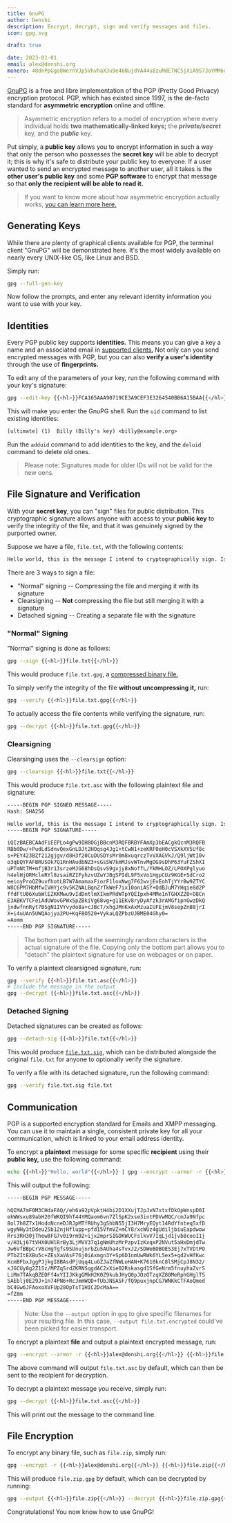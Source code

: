 ```yaml
---
title: GnuPG
author: Denshi
description: Encrypt, decrypt, sign and verify messages and files.
icon: gpg.svg

draft: true

date: 2023-01-01
email: alex@denshi.org
monero: 48dnPpGgo8WernVJp5VhvhaX3u9e46NujdYA44u8zuMdETNC5jXiA9S7JoYMM6qRt1ZcKpt1J3RZ3JPuMyXetmbHH7Mnc9C
---
```


[GnuPG](https://gnupg.org/) is a free and libre implementation of the PGP (Pretty Good Privacy) encryption protocol. PGP, which has existed since 1997, is the de-facto standard for **asymmetric encryption** online and offline.

> Asymmetric encryption refers to a model of encryption where every individual holds **two mathematically-linked keys;** the ***private/secret*** key, and the ***public*** key.

Put simply, a **public key** allows you to encrypt information in such a way that only the person who possesses the **secret key** will be able to decrypt it; this is why it's safe to distribute your public key to everyone. If a user wanted to send an encrypted message to another user, all it takes is the **other user's public key** and some **PGP software** to encrypt that message so that **only the recipient will be able to read it.**

> If you want to know more about how asymmetric encryption actually works, [you can learn more here.](https://users.ece.cmu.edu/~adrian/630-f04/PGP-intro.html#p10)

## Generating Keys

While there are plenty of graphical clients available for PGP, the terminal client "GnuPG" will be demonstrated here. It's the most widely available on nearly every UNIX-like OS, like Linux and BSD.

Simply run:

```sh
gpg --full-gen-key
```
Now follow the prompts, and enter any relevant identity information you want to use with your key. 
 
## Identities

Every PGP public key supports **identities.** This means you can give a key a name and an associated email in [supported clients.](https://www.openpgp.org/software/) Not only can you send encrypted messages with PGP, but you can also **verify a user's identity** through the use of **fingerprints.**

To edit any of the parameters of your key, run the following command with your key's signature:

```sh
gpg --edit-key {{<hl>}}FCA165AAA90719CE3A9CEF3E3264540BB6A15BAA{{</hl>}}
```

This will make you enter the GnuPG shell. Run the `uid` command to list existing identities:

```txt
[ultimate] (1)  Billy (Billy's key) <billy@example.org>
```

Run the `adduid` command to add identities to the key, and the `deluid` command to delete old ones.

> Please note: Signatures made for older IDs will not be valid for the new oens.

## File Signature and Verification

With your **secret key**, you can "sign" files for public distribution. This cryptographic signature allows anyone with access to your **public key** to verify the integrity of the file, and that it was genuinely signed by the purported owner.

Suppose we have a file, `file.txt`, with the following contents:

```txt
Hello world, this is the message I intend to cryptographically sign. Isn't it neat?
```

There are 3 ways to sign a file:

 - "Normal" signing -- Compressing the file and merging it with its signature
 - Clearsigning -- **Not** compressing the file but still merging it with a signature
 - Detached signing -- Creating a separate file with the signature

### "Normal" Signing

"Normal" signing is done as follows:

```sh
gpg --sign {{<hl>}}file.txt{{</hl>}}
```

This would produce `file.txt.gpg`, a [compressed binary file.](file.txt.gpg)

To simply verify the integrity of the file **without uncompressing it,** run:

```sh
gpg --verify {{<hl>}}file.txt.gpg{{</hl>}}
```

To actually access the file contents while verifying the signature, run:
```sh
gpg --decrypt {{<hl>}}file.txt.gpg{{</hl>}}
```

### Clearsigning

Clearsinging uses the `--clearsign` option:

```sh
gpg --clearsign {{<hl>}}file.txt{{</hl>}}
```

This would produce `file.txt.asc` with the following plaintext file and signature:
```txt
-----BEGIN PGP SIGNED MESSAGE-----
Hash: SHA256

Hello world, this is the message I intend to cryptographically sign. Isn't it neat?
-----BEGIN PGP SIGNATURE-----

iQIzBAEBCAAdFiEEPLo4gPw9IH8OGjBBcnM3RQFBRBYFAmXp3bEACgkQcnM3RQFB
RBb0Dw/+PudLdSdnvQexGnLDJt2HOqsg4Jg1+tCwN1+zeKRF0eH0cVSXkXV5Uf8c
s+PEY423BZf212gjgv/d8H3f20CuDUSDYsMr0m8xuqrczTvVXAGVkJ/Q9ljWtI0v
o3qEQYFAFBRUSOk7Q1RnHAudbNZ3+sGsSW7kmMJsvWTnvMgOG9sDhP63YuFZShXI
uPTmNtTM+mfjB3r13srzeMJG68hDsQsvS9gxjy8xNoffL/YkMHLOZ/LPOXPglyuo
h4elHjORMcleRYl8zsaiRZIFyhzvUZwYJBgSPIdL9F5xVo1HgpCUz9KGE+5dCro2
eeioyProQZ9uvfhotLB7W7AmamaxFiorF1loxNwg7F62wvjEvEohTjYYrBw9ZTYC
W8C6PM7HbMfwIVHYjc9v5KZNALBqnZrTkWeF7ix10oniASY+QdBJuM7YHqie8d2P
ffdFtU06XubWlEZKKMwu9vIdDntlmXIkmPRdWTpYQEIpxh4MMe1nTGHXZZ0+O8Cn
E3ABKVTCFeiAdUWovGPWx5pZBkiVg68vg+g11EKv8ryDyAfzk3rAMGfipnGwzDkQ
jxdwfnnRyt7BSgN1IVYvydo8a+cJBcT/xhgJMnKxAxMzuaIUFEjmV8sepZnB8jrI
X+i4uUAn5UWQAojya2PU+KqF8O520+VykaLQZPbzUJBME04Ghy0=
=Aomm
-----END PGP SIGNATURE-----
```

> The bottom part with all the seemingly random characters is the actual signature of the file. Copying only the bottom part allows you to "detach" the plaintext signature for use on webpages or on paper.

To verify a plaintext clearsigned signature, run:

```sh
gpg --verify {{<hl>}}file.txt.asc{{</hl>}}
# Include the message in the output
gpg --decrypt {{<hl>}}file.txt.asc{{</hl>}}
```

### Detached Signing

Detached signatures can be created as follows:

```sh
gpg --detach-sig {{<hl>}}file.txt{{</hl>}}
```

This would produce [`file.txt.sig`](file.txt.sig), which can be distributed alongside the original `file.txt` for anyone to optionally verify the signature.

To verify a file with its detached signature, run the following command:

```sh
gpg --verify file.txt.sig file.txt
```

## Communication
PGP is a supported encryption standard for Emails and XMPP messaging. You can use it to maintain a single, consistent private key for all your communication, which is linked to your email address identity.

To encrypt a **plaintext** message for some specific **recipient** using their **public key,** use the following command:

```sh
echo {{<hl>}}"Hello, world"{{</hl>}} | gpg --encrypt --armor -r {{<hl>}}alex@denshi.org{{</hl>}}
```

This will output the following:
```txt
-----BEGIN PGP MESSAGE-----

hQIMA7mF0M3CHdaFAQ//eh6a92pVpktH4bi2D1XXujTJpJvN7xtxfDkOpWnspD0I
ekWWsxu89abH20fWKQI9hT44YMQaom6vn7ZlSpK2xse3intPDVwMQC/cmJa9Nfpc
8ol7h8Z7x1HodoNcneDJRJpMTfRUhy3gShbN55jI3H7MryEQyt14RdYfnteqSxfD
vgyNHy3tDdeu25b12njHflupp+pfd15VfmVZ+mCY8/xcWUz4gUdiljbiuEapdwow
Rrs3RH30jThew8FG7v0i9rm92+ijx2mprSIGDKWUCFslkvV7IqLjd1jvb8coo11j
v/H3Lj67tVHX0UHlRrBy3LjMVV37q1gNmUhzMrPzpvIzKxqxP2NVut5aHxDmjdTw
Jw6VfBBpCrV8cHgTgfs9SUnujnrbZu5AUha4sTvxJ2/SDWeBOBOES3Ej7xTVDtPO
PTbZItEXBu5c+ZEsXaVAsF76j0iAxmgn3Y+Sp6D1nmUwRWk6YL5ex5+qd2vHfKwc
XcmBFbxJggPJjkgI8BAsdPjUqq4LuGZJaZfNWLoHAN+K7610knC8lSMjCpJ8N32/
xJGCUy8g2Z1Sz/MPZqSrdZKRNSqgdAC2xXie02Rskasgd1SfGeNrm5fnuyhaZvrS
LiMm7TAkqBZEDFf4xYIIJKkgGMkH2K0Z9kubJHyQ0pJOzOTzqXZ80MeRphGHglTS
SAEblj0E29J+1n74PN6+RcJmmWQD+fUbJNSASF/fQ9puxjnpCG7WNKkCTFAoQmed
bC4Gw6JFAoxoXVFUp28OpTsT1HIC2DcMaA==
=fZ8m
-----END PGP MESSAGE-----
```

> Note: Use the `--output` option in `gpg` to give specific filenames for your resulting file. In this case, `--output file.txt.encrypted` could've been picked for easier transport.

To encrypt a plaintext **file** and output a plaintext encrypted message, run:

```sh
gpg --encrypt --armor -r {{<hl>}}alex@denshi.org{{</hl>}} {{<hl>}}file.txt{{</hl>}}
```

The above command will output `file.txt.asc` by default, which can then be sent to the recipient for decryption.

To decrypt a plaintext message you receive, simply run:
```sh
gpg --decrypt {{<hl>}}file.txt.asc{{</hl>}}
``` 

This will print out the message to the command line.

## File Encryption

To encrypt any binary file, such as `file.zip`, simply run:

```sh
gpg --encrypt -r {{<hl>}}alex@denshi.org{{</hl>}} {{<hl>}}file.zip{{</hl>}}
```

This will produce `file.zip.gpg` by default, which can be decrypted by running:

```sh
gpg --output {{<hl>}}file.zip{{</hl>}} --decrypt {{<hl>}}file.zip.gpg{{</hl>}}
```

Congratulations! You now know how to use GnuPG!
